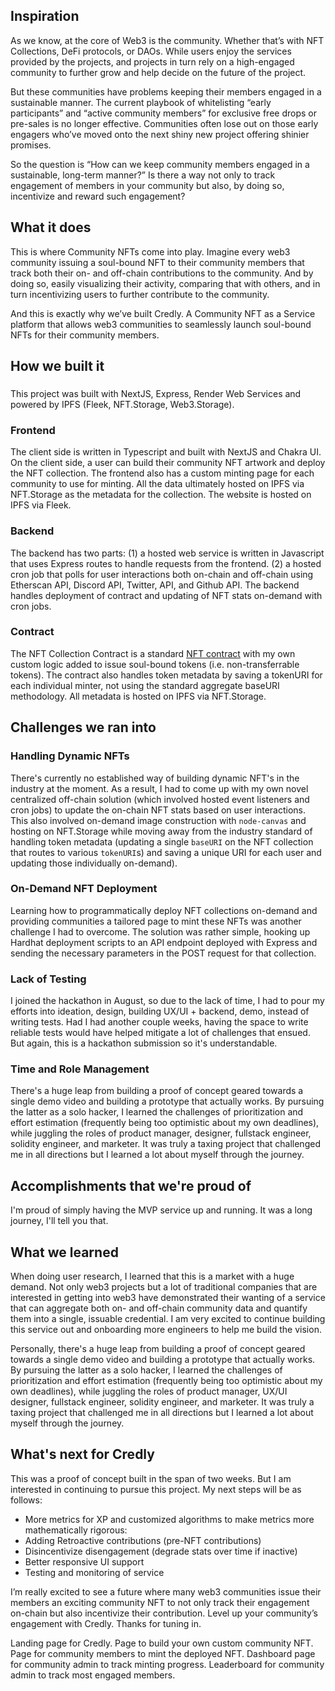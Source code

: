 ## Inspiration

As we know, at the core of Web3 is the community. Whether that’s with NFT Collections, DeFi protocols, or DAOs. While users enjoy the services provided by the projects, and projects in turn rely on a high-engaged community to further grow and help decide on the future of the project.

But these communities have problems keeping their members engaged in a sustainable manner. The current playbook of whitelisting “early participants” and “active community members” for exclusive free drops or pre-sales is no longer effective. Communities often lose out on those early engagers who’ve moved onto the next shiny new project offering shinier promises.

So the question is “How can we keep community members engaged in a sustainable, long-term manner?” Is there a way not only to track engagement of members in your community but also, by doing so, incentivize and reward such engagement?

## What it does

This is where Community NFTs come into play. Imagine every web3 community issuing a soul-bound NFT to their community members that track both their on- and off-chain contributions to the community. And by doing so, easily visualizing their activity, comparing that with others, and in turn incentivizing users to further contribute to the community.

And this is exactly why we’ve built Credly. A Community NFT as a Service platform that allows web3 communities to seamlessly launch soul-bound NFTs for their community members.

## How we built it

###

This project was built with NextJS, Express, Render Web Services and powered by IPFS (Fleek, NFT.Storage, Web3.Storage).

### Frontend

The client side is written in Typescript and built with NextJS and Chakra UI. On the client side, a user can build their community NFT artwork and deploy the NFT collection. The frontend also has a custom minting page for each community to use for minting. All the data ultimately hosted on IPFS via NFT.Storage as the metadata for the collection. The website is hosted on IPFS via Fleek.

### Backend

The backend has two parts: (1) a hosted web service is written in Javascript that uses Express routes to handle requests from the frontend. (2) a hosted cron job that polls for user interactions both on-chain and off-chain using Etherscan API, Discord API, Twitter, API, and Github API. The backend handles deployment of contract and updating of NFT stats on-demand with cron jobs.

### Contract

The NFT Collection Contract is a standard [NFT contract](https://github.com/iamminci/credly-server/blob/main/contracts/nft.sol) with my own custom logic added to issue soul-bound tokens (i.e. non-transferrable tokens). The contract also handles token metadata by saving a tokenURI for each individual minter, not using the standard aggregate baseURI methodology. All metadata is hosted on IPFS via NFT.Storage.

## Challenges we ran into

### Handling Dynamic NFTs

There's currently no established way of building dynamic NFT's in the industry at the moment. As a result, I had to come up with my own novel centralized off-chain solution (which involved hosted event listeners and cron jobs) to update the on-chain NFT stats based on user interactions. This also involved on-demand image construction with `node-canvas` and hosting on NFT.Storage while moving away from the industry standard of handling token metadata (updating a single `baseURI` on the NFT collection that routes to various `tokenURI`s) and saving a unique URI for each user and updating those individually on-demand).

### On-Demand NFT Deployment

Learning how to programmatically deploy NFT collections on-demand and providing communities a tailored page to mint these NFTs was another challenge I had to overcome. The solution was rather simple, hooking up Hardhat deployment scripts to an API endpoint deployed with Express and sending the necessary parameters in the POST request for that collection.

### Lack of Testing

I joined the hackathon in August, so due to the lack of time, I had to pour my efforts into ideation, design, building UX/UI + backend, demo, instead of writing tests. Had I had another couple weeks, having the space to write reliable tests would have helped mitigate a lot of challenges that ensued. But again, this is a hackathon submission so it's understandable.

### Time and Role Management

There's a huge leap from building a proof of concept geared towards a single demo video and building a prototype that actually works. By pursuing the latter as a solo hacker, I learned the challenges of prioritization and effort estimation (frequently being too optimistic about my own deadlines), while juggling the roles of product manager, designer, fullstack engineer, solidity engineer, and marketer. It was truly a taxing project that challenged me in all directions but I learned a lot about myself through the journey.

## Accomplishments that we're proud of

I'm proud of simply having the MVP service up and running. It was a long journey, I'll tell you that.

## What we learned

When doing user research, I learned that this is a market with a huge demand. Not only web3 projects but a lot of traditional companies that are interested in getting into web3 have demonstrated their wanting of a service that can aggregate both on- and off-chain community data and quantify them into a single, issuable credential. I am very excited to continue building this service out and onboarding more engineers to help me build the vision.

Personally, there's a huge leap from building a proof of concept geared towards a single demo video and building a prototype that actually works. By pursuing the latter as a solo hacker, I learned the challenges of prioritization and effort estimation (frequently being too optimistic about my own deadlines), while juggling the roles of product manager, UX/UI designer, fullstack engineer, solidity engineer, and marketer. It was truly a taxing project that challenged me in all directions but I learned a lot about myself through the journey.

## What's next for Credly

This was a proof of concept built in the span of two weeks. But I am interested in continuing to pursue this project. My next steps will be as follows:

- More metrics for XP and customized algorithms to make metrics more mathematically rigorous:
- Adding Retroactive contributions (pre-NFT contributions)
- Disincentivize disengagement (degrade stats over time if inactive)
- Better responsive UI support
- Testing and monitoring of service

I’m really excited to see a future where many web3 communities issue their members an exciting community NFT to not only track their engagement on-chain but also incentivize their contribution. Level up your community’s engagement with Credly. Thanks for tuning in.

Landing page for Credly.
Page to build your own custom community NFT.
Page for community members to mint the deployed NFT.
Dashboard page for community admin to track minting progress.
Leaderboard for community admin to track most engaged members.
